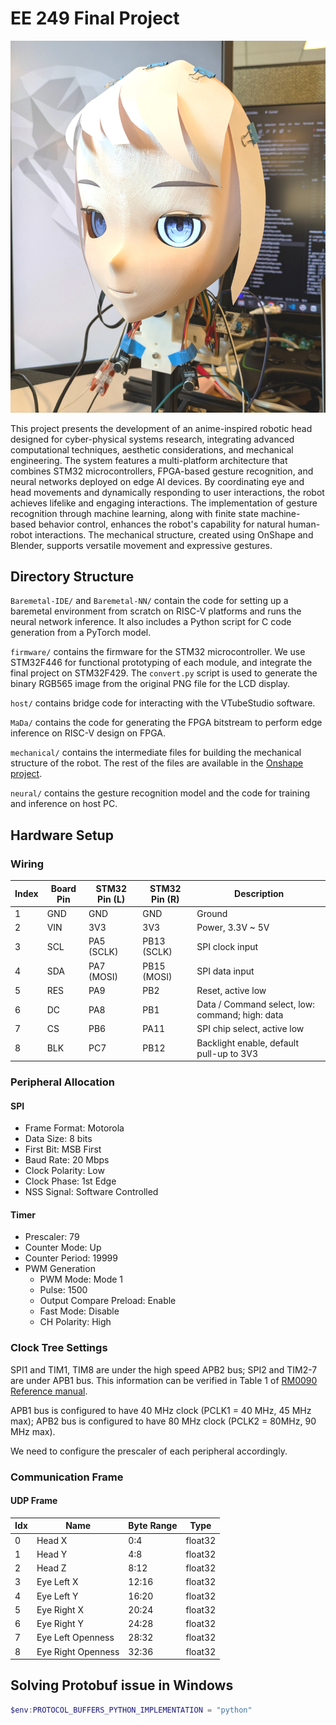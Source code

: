 # EE 249 Final Project

![image](./docs/robot.jpg)

This project presents the development of an anime-inspired robotic head designed for cyber-physical systems research, integrating advanced computational techniques, aesthetic considerations, and mechanical engineering. The system features a multi-platform architecture that combines STM32 microcontrollers, FPGA-based gesture recognition, and neural networks deployed on edge AI devices. By coordinating eye and head movements and dynamically responding to user interactions, the robot achieves lifelike and engaging interactions. The implementation of gesture recognition through machine learning, along with finite state machine-based behavior control, enhances the robot's capability for natural human-robot interactions. The mechanical structure, created using OnShape and Blender, supports versatile movement and expressive gestures. 


## Directory Structure

`Baremetal-IDE/` and `Baremetal-NN/` contain the code for setting up a baremetal environment from scratch on RISC-V platforms and runs the neural network inference. It also includes a Python script for C code generation from a PyTorch model.

`firmware/` contains the firmware for the STM32 microcontroller. We use STM32F446 for functional prototyping of each module, and integrate the final project on STM32F429. The `convert.py` script is used to generate the binary RGB565 image from the original PNG file for the LCD display.

`host/` contains bridge code for interacting with the VTubeStudio software.

`MaDa/` contains the code for generating the FPGA bitstream to perform edge inference on RISC-V design on FPGA.

`mechanical/` contains the intermediate files for building the mechanical structure of the robot. The rest of the files are available in the [Onshape project](https://cad.onshape.com/documents/7b6f8264bfc266305901c995/w/1ddfe8bb1118d3d58069c09d/e/082a5b68c1e32d8598ae1104?renderMode=0&uiState=6764993fe5979f2d0a5df6a9).

`neural/` contains the gesture recognition model and the code for training and inference on host PC.




## Hardware Setup

### Wiring

| Index | Board Pin | STM32 Pin (L) | STM32 Pin (R) | Description                                      |
| ----- | --------- | ------------- | ------------- | ------------------------------------------------ |
|     1 | GND       | GND           | GND           | Ground                                           |
|     2 | VIN       | 3V3           | 3V3           | Power, 3.3V ~ 5V                                 |
|     3 | SCL       | PA5 (SCLK)    | PB13 (SCLK)   | SPI clock input                                  |
|     4 | SDA       | PA7 (MOSI)    | PB15 (MOSI)   | SPI data input                                   |
|     5 | RES       | PA9           | PB2           | Reset, active low                                |
|     6 | DC        | PA8           | PB1           | Data / Command select, low: command; high: data  |
|     7 | CS        | PB6           | PA11          | SPI chip select, active low                      |
|     8 | BLK       | PC7           | PB12          | Backlight enable, default pull-up to 3V3         |

### Peripheral Allocation

#### SPI

- Frame Format: Motorola
- Data Size: 8 bits
- First Bit: MSB First
- Baud Rate: 20 Mbps
- Clock Polarity: Low
- Clock Phase: 1st Edge
- NSS Signal: Software Controlled

#### Timer

- Prescaler: 79
- Counter Mode: Up
- Counter Period: 19999
- PWM Generation
  - PWM Mode: Mode 1
  - Pulse: 1500
  - Output Compare Preload: Enable
  - Fast Mode: Disable
  - CH Polarity: High
 
### Clock Tree Settings

SPI1 and TIM1, TIM8 are under the high speed APB2 bus; SPI2 and TIM2-7 are under APB1 bus. This information can be verified in Table 1 of [RM0090
Reference manual](https://www.st.com/resource/en/reference_manual/dm00031020-stm32f405-415-stm32f407-417-stm32f427-437-and-stm32f429-439-advanced-arm-based-32-bit-mcus-stmicroelectronics.pdf).

APB1 bus is configured to have 40 MHz clock (PCLK1 = 40 MHz, 45 MHz max); APB2 bus is configured to have 80 MHz clock (PCLK2 = 80MHz, 90 MHz max).

We need to configure the prescaler of each peripheral accordingly.


### Communication Frame

#### UDP Frame

| Idx | Name                | Byte Range | Type    |
| --- | ------------------- | ---------- | ------- |
| 0   | Head X              | 0:4        | float32 |
| 1   | Head Y              | 4:8        | float32 |
| 2   | Head Z              | 8:12       | float32 |
| 3   | Eye Left X          | 12:16      | float32 |
| 4   | Eye Left Y          | 16:20      | float32 |
| 5   | Eye Right X         | 20:24      | float32 |
| 6   | Eye Right Y         | 24:28      | float32 |
| 7   | Eye Left Openness   | 28:32      | float32 |
| 8   | Eye Right Openness  | 32:36      | float32 |




## Solving Protobuf issue in Windows


```powershell
$env:PROTOCOL_BUFFERS_PYTHON_IMPLEMENTATION = "python"
```
